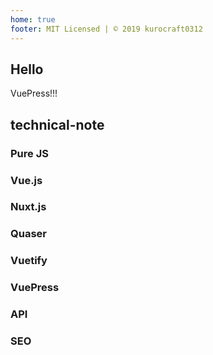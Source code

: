 ```yaml
---
home: true
footer: MIT Licensed | © 2019 kurocraft0312
---
```


<!-- main -->
## Hello
VuePress!!!

<!-- sidebar -->
## technical-note

### Pure JS

### Vue.js

### Nuxt.js

### Quaser

### Vuetify

### VuePress

### API

### SEO
